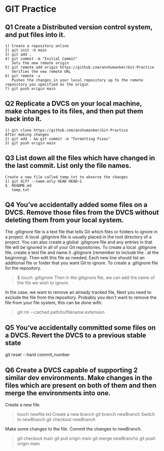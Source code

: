 # GIT Practice
## Q1 Create a Distributed version control system, and put files into it.
    1) Create a repository online
    2) git init -b main
    3) git add . 
    4) git commit -m "Initial Commit"
       Sets the new remote origin
    5) git remote add origin https://github.com/anshumankmr/Git-Practice
       Verifies the new remote URL
    6) git remote -v
       Pushes the changes in your local repository up to the remote repository you specified as the origin
    7) git push origin main

## Q2 Replicate a DVCS on your local machine, make changes to its files, and then put them back into it.
    1) git clone https://github.com/anshumankmr/Git-Practice   
    After making changes
    2) git add . && git commit -m "Formatting Fixes"
    3) git push origin main

## Q3 List down all the files which have changed in the last commit. List only the file names.
    Create a new file called temp.txt to observe the changes
    1) git diff --name-only HEAD HEAD~1
    $  README.md   
       temp.txt

## Q4 You’ve accidentally added some files on a DVCS. Remove those files from the DVCS without deleting them from your local system.
   The .gitignore file is a text file that tells Git which files or folders to ignore in a project.
   A local .gitignore file is usually placed in the root directory of a project. You can also create a global .gitignore file and any entries in that file will be ignored in all of your Git repositories.
   To create a local .gitignore file, create a text file and name it .gitignore (remember to include the . at the beginning). Then edit this file as needed. Each new line should list an additional file or folder that you want Git to ignore.
   To create a .gitignore file for the repository.
   >$ touch .gitignore
   Then in the gitignore file, we can add the name of the file we wish to ignore.

   In the case, we want to remove an already tracked file,
   Next you need to exclude the file from the repository. Probably you don't want to remove the file from your file system, this can be done with:
   >git rm --cached path/to/filename.extension

## Q5 You’ve accidentally committed some files on a DVCS. Revert the DVCS to a previous stable state
   git reset --hard commit_number

## Q6 Create a DVCS capable of supporting 2 similar dev environments. Make changes in the files which are present on both of them and then merge the environments into  one.

   Create a new file.
   > touch newfile.txt
   Create a new branch 
   > git branch newBranch 
   Switch to newBranch
   > git checkout newBranch
   
   Make some changes to the file.
   Commit the changes to newBranch.
   >git checkout main
   >git pull origin main
   >git merge newBranchs
   >git push origin main